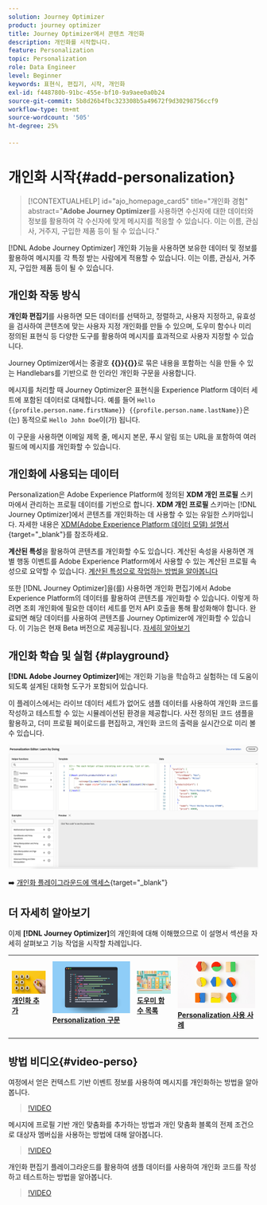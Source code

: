 ```yaml
---
solution: Journey Optimizer
product: journey optimizer
title: Journey Optimizer에서 콘텐츠 개인화
description: 개인화를 시작합니다.
feature: Personalization
topic: Personalization
role: Data Engineer
level: Beginner
keywords: 표현식, 편집기, 시작, 개인화
exl-id: f448780b-91bc-455e-bf10-9a9aee0a0b24
source-git-commit: 5b8d26b4fbc323308b5a49672f9d30298756ccf9
workflow-type: tm+mt
source-wordcount: '505'
ht-degree: 25%

---
```


# 개인화 시작{#add-personalization}

>[!CONTEXTUALHELP]
>id="ajo_homepage_card5"
>title="개인화 경험"
>abstract="**Adobe Journey Optimizer**&#x200B;를 사용하면 수신자에 대한 데이터와 정보를 활용하여 각 수신자에 맞게 메시지를 적응할 수 있습니다. 이는 이름, 관심사, 거주지, 구입한 제품 등이 될 수 있습니다."

[!DNL Adobe Journey Optimizer] 개인화 기능을 사용하면 보유한 데이터 및 정보를 활용하여 메시지를 각 특정 받는 사람에게 적용할 수 있습니다. 이는 이름, 관심사, 거주지, 구입한 제품 등이 될 수 있습니다.

## 개인화 작동 방식

**개인화 편집기**&#x200B;를 사용하면 모든 데이터를 선택하고, 정렬하고, 사용자 지정하고, 유효성을 검사하여 콘텐츠에 맞는 사용자 지정 개인화를 만들 수 있으며, 도우미 함수나 미리 정의된 표현식 등 다양한 도구를 활용하여 메시지를 효과적으로 사용자 지정할 수 있습니다.

Journey Optimizer에서는 중괄호 **{{}}{{}}**&#x200B;로 묶은 내용을 포함하는 식을 만들 수 있는 Handlebars를 기반으로 한 인라인 개인화 구문을 사용합니다.

메시지를 처리할 때 Journey Optimizer은 표현식을 Experience Platform 데이터 세트에 포함된 데이터로 대체합니다. 예를 들어 `Hello {{profile.person.name.firstName}} {{profile.person.name.lastName}}`은(는) 동적으로 `Hello John Doe`이(가) 됩니다.

이 구문을 사용하면 이메일 제목 줄, 메시지 본문, 푸시 알림 또는 URL을 포함하여 여러 필드에 메시지를 개인화할 수 있습니다.

## 개인화에 사용되는 데이터

Personalization은 Adobe Experience Platform에 정의된 **XDM 개인 프로필** 스키마에서 관리하는 프로필 데이터를 기반으로 합니다. **XDM 개인 프로필** 스키마는 [!DNL Journey Optimizer]에서 콘텐츠를 개인화하는 데 사용할 수 있는 유일한 스키마입니다. 자세한 내용은 [XDM(Adobe Experience Platform 데이터 모델) 설명서](https://experienceleague.adobe.com/docs/experience-platform/xdm/home.html?lang=ko-KR){target="_blank"}를 참조하세요.

**계산된 특성**&#x200B;을 활용하여 콘텐츠를 개인화할 수도 있습니다. 계산된 속성을 사용하면 개별 행동 이벤트를 Adobe Experience Platform에서 사용할 수 있는 계산된 프로필 속성으로 요약할 수 있습니다. [계산된 특성으로 작업하는 방법을 알아봅니다](../audience/computed-attributes.md)

또한 [!DNL Journey Optimizer]을(를) 사용하면 개인화 편집기에서 Adobe Experience Platform의 데이터를 활용하여 콘텐츠를 개인화할 수 있습니다. 이렇게 하려면 조회 개인화에 필요한 데이터 세트를 먼저 API 호출을 통해 활성화해야 합니다. 완료되면 해당 데이터를 사용하여 콘텐츠를 Journey Optimizer에 개인화할 수 있습니다. 이 기능은 현재 Beta 버전으로 제공됩니다. [자세히 알아보기](../personalization/lookup-aep-data.md)

## 개인화 학습 및 실험 {#playground}

**[!DNL Adobe Journey Optimizer]**&#x200B;에는 개인화 기능을 학습하고 실험하는 데 도움이 되도록 설계된 대화형 도구가 포함되어 있습니다.

이 플레이스에서는 라이브 데이터 세트가 없어도 샘플 데이터를 사용하여 개인화 코드를 작성하고 테스트할 수 있는 시뮬레이션된 환경을 제공합니다. 사전 정의된 코드 샘플을 활용하고, 더미 프로필 페이로드를 편집하고, 개인화 코드의 출력을 실시간으로 미리 볼 수 있습니다.

![개인화 플레이그라운드](assets/playground.png)

➡️ [개인화 플레이그라운드에 액세스](https://experienceleague.adobe.com/ko/apps/journey-optimizer/ajo-personalization){target="_blank"}

## 더 자세히 알아보기

이제 **[!DNL Journey Optimizer]**&#x200B;의 개인화에 대해 이해했으므로 이 설명서 섹션을 자세히 살펴보고 기능 작업을 시작할 차례입니다.

<table style="table-layout:fixed"><tr style="border: 0;">
<td>
<a href="personalization-build-expressions.md">
<img alt="개인화 추가" src="assets/do-not-localize/add.png">
</a>
<div>
<a href="personalization-build-expressions.md"><strong>개인화 추가</strong></a>
</div>
<p>
</td>
<td>
<a href="../personalization/personalization-syntax.md">
<img alt="리드" src="assets/do-not-localize/syntax.png">
</a>
<div><a href="../personalization/personalization-syntax.md"><strong>Personalization 구문</strong>
</div>
<p>
</td>
<td>
<a href="../personalization/functions/functions.md">
<img alt="드물게" src="assets/do-not-localize/functions.png">
</a>
<div>
<a href="../personalization/functions/functions.md"><strong>도우미 함수 목록</strong></a>
</div>
<p></td>
<td>
<a href="../personalization/personalization-use-case.md">
<img alt="드물게" src="assets/do-not-localize/uc.png">
</a>
<div>
<a href="../personalization/personalization-use-case.md"><strong>Personalization 사용 사례</strong></a>
</div>
<p></td>
</tr></table>

## 방법 비디오{#video-perso}

여정에서 얻은 컨텍스트 기반 이벤트 정보를 사용하여 메시지를 개인화하는 방법을 알아봅니다.

>[!VIDEO](https://video.tv.adobe.com/v/3448143?quality=12&captions=kor)

메시지에 프로필 기반 개인 맞춤화를 추가하는 방법과 개인 맞춤화 블록의 전제 조건으로 대상자 멤버십을 사용하는 방법에 대해 알아봅니다.

>[!VIDEO](https://video.tv.adobe.com/v/3416272?quality=12&captions=kor)

개인화 편집기 플레이그라운드를 활용하여 샘플 데이터를 사용하여 개인화 코드를 작성하고 테스트하는 방법을 알아봅니다.

>[!VIDEO](https://video.tv.adobe.com/v/3457868?quality=12)
